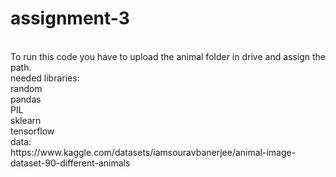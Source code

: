 # assignment-3
<br>
To run this code you have to upload the animal folder in drive and assign the path.
<Br>
needed libraries:
<Br>
  random
  <Br>
  pandas
  <Br>
  PIL
  <Br>
  sklearn
  <Br>
  tensorflow
  <Br>
data:
    <Br>
      https://www.kaggle.com/datasets/iamsouravbanerjee/animal-image-dataset-90-different-animals
